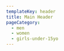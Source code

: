 ```yaml
---
templateKey: header
title: Main Header
pageCategory:
  - men
  - women
  - girls-under-15yo
---
```

